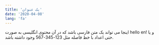 ```yaml
---
title: 'یک عنوان'
date: '2020-04-08'
lang: 'fa'
---
```


اینجا می تواند یک متن فارسی باشد که در آن محتوی انگلیسی به صورت hello en! و یا حتی اعداد با خط فاصله مثل 123-345-567 وجود داشته باشد.

